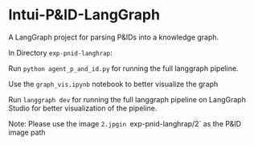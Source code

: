 # Intui-P&ID-LangGraph

A LangGraph project for parsing P&IDs into a knowledge graph.

In Directory `exp-pnid-langhrap`: 

Run ` python agent_p_and_id.py ` for running the full langgraph pipeline. 

Use the `graph_vis.ipynb` notebook to better visualize the graph

Run `langgraph dev` for running the full langgraph pipeline on LangGraph Studio for better visualization of the pipeline.

Note: Please use the image `2.jpgin `exp-pnid-langhrap/2` as the P&ID image path